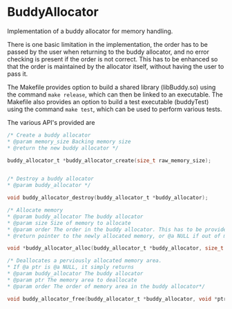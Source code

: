 # BuddyAllocator
Implementation of a buddy allocator for memory handling.

There is one basic limitation in the implementation, the order has to be passed
by the user when returning to the buddy allocator, and no error checking is present
if the order is not correct. This has to be enhanced so that the order is maintained
by the allocator itself, without having the user to pass it.

The Makefile provides option to build a shared library (libBuddy.so) using the command
`make release`, which can then be linked to an executable.
The Makefile also provides an option to build a test executable (buddyTest) using the
command `make test`, which can be used to perform various tests.

The various API's provided are

```c
/* Create a buddy allocator
* @param memory_size Backing memory size
* @return the new buddy allocator */

buddy_allocator_t *buddy_allocator_create(size_t raw_memory_size);


/* Destroy a buddy allocator
* @param buddy_allocator */

void buddy_allocator_destroy(buddy_allocator_t *buddy_allocator);

/* Allocate memory
* @param buddy_allocator The buddy allocator
* @param size Size of memory to allocate
* @param order The order in the buddy allocator. This has to be provided at the time of freeing.
* @return pointer to the newly allocated memory, or @a NULL if out of memory */

void *buddy_allocator_alloc(buddy_allocator_t *buddy_allocator, size_t size, uint8_t * order);

/* Deallocates a perviously allocated memory area.
* If @a ptr is @a NULL, it simply returns
* @param buddy_allocator The buddy allocator
* @param ptr The memory area to deallocate
* @param order The order of memory area in the buddy allocator*/

void buddy_allocator_free(buddy_allocator_t *buddy_allocator, void *ptr);
```
